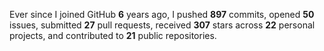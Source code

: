 Ever since I joined GitHub **6** years ago, I pushed **897** commits, opened **50** issues, submitted **27** pull requests, received **307** stars across **22** personal projects, and contributed to **21** public repositories.